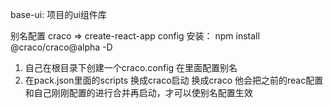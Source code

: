 base-ui: 项目的ui组件库


别名配置
craco => create-react-app config
安装： npm install @craco/craco@alpha -D
1. 自己在根目录下创建一个craco.config 在里面配置别名
2. 在pack.json里面的scripts 换成craco启动 换成craco 他会把之前的reac配置和自己刚刚配置的进行合并再启动，才可以使别名配置生效



